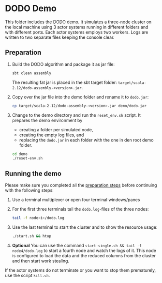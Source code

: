 # DODO Demo

This folder includes the DODO demo.
It simulates a three-node cluster on the local machine using 3 actor systems running in different folders and with different ports.
Each actor systems employs two workers.
Logs are written to two separate files keeping the console clear.

## Preparation

1. Build the DODO algorithm and package it as jar file:

   ```bash
   sbt clean assembly
   ```

   The resulting fat jar is placed in the sbt target folder: `target/scala-2.12/dodo-assembly-<version>.jar`.

2. Copy over the jar file into the demo folder and rename it to `dodo.jar`:

   ```bash
   cp target/scala-2.12/dodo-assembly-<version>.jar demo/dodo.jar
   ```

3. Change to the demo directory and run the `reset_env.sh` script.
   It prepares the demo environment by

   - creating a folder per simulated node,
   - creating the empty log files, and
   - replacing the `dodo.jar` in each folder with the one in den root demo folder.

   ```bash
   cd demo
   ./reset-env.sh
   ```

## Running the demo

Please make sure you completed all the [preparation steps](#preparation) before continuing with the following steps:

1. Use a terminal multiplexer or open four terminal windows/panes

2. For the first three terminals tail the `dodo.log`-files of the three nodes:

   ```bash
   tail -f node<i>/dodo.log
   ```

3. Use the last terminal to start the cluster and to show the resource usage:

   ```bash
   ./start.sh && htop
   ```

4. **Optional**
   You can use the command `start-single.sh && tail -f node4/dodo.log` to start a fourth node and
   watch the logs of it.
   This node is configured to load the data and the reduced columns from the cluster and then start work stealing.

If the actor systems do not terminate or you want to stop them prematurely, use the script `kill.sh`.